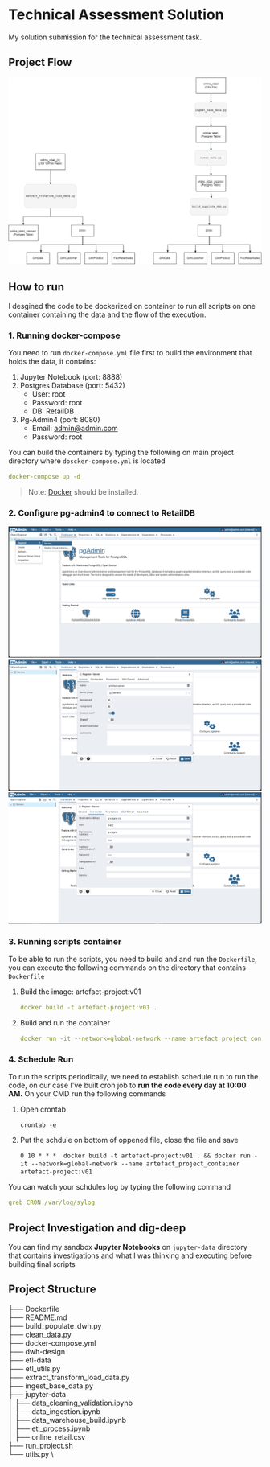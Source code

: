 # Technical Assessment Solution 
My solution submission for the technical assessment task. 

## Project Flow 
![project-flow](https://github.com/yossef-elmahdy/technical-assessment/blob/main/images/project_flow.png)

## How to run 
I desgined the code to be dockerized on container to run all scripts on one container containing the data and the flow of the execution. 

### 1. Running docker-compose 
You need to run `docker-compose.yml` file first to build the environment that holds the data, it contains: 
1. Jupyter Notebook (port: 8888)
2. Postgres Database (port: 5432)
    - User: root 
    - Password: root 
    - DB: RetailDB
3. Pg-Admin4 (port: 8080)
    - Email: admin@admin.com
    - Password: root  

You can build the containers by typing the following on main project directory where `doscker-compose.yml` is located  
```yaml
docker-compose up -d 
```
> Note: [Docker](https://www.docker.com/) should be installed. 


### 2. Configure pg-admin4 to connect to RetailDB 
![configure_1](https://github.com/yossef-elmahdy/technical-assessment/blob/main/images/configure_1.png)
![configure_2](https://github.com/yossef-elmahdy/technical-assessment/blob/main/images/configure_2.png)
![configure_3](https://github.com/yossef-elmahdy/technical-assessment/blob/main/images/configure_3.png)

### 3. Running scripts container 
To be able to run the scripts, you need to build and and run the `Dockerfile`, you can execute the following commands on the directory that contains `Dockerfile`

1. Build the image: artefact-project:v01
    ```yaml
    docker build -t artefact-project:v01 .
    ```
2. Build and run the container 
    ```yaml
    docker run -it --network=global-network --name artefact_project_container artefact-project:v01
    ```

### 4. Schedule Run 
To run the scripts periodically, we need to establish schedule run to run the code, on our case I've built cron job to **run the code every day at 10:00 AM.** 
On your CMD run the following commands 
1. Open crontab 
    ```console
    crontab -e
    ```
2. Put the schdule on bottom of oppened file, close the file and save 
    ```console
    0 10 * * *  docker build -t artefact-project:v01 . && docker run -it --network=global-network --name artefact_project_container artefact-project:v01      
    ```
You can watch your schdules log by typing the following command 
```yaml 
greb CRON /var/log/sylog
```

## Project Investigation and dig-deep 
You can find my sandbox **Jupyter Notebooks** on `jupyter-data` directory that contains investigations and what I was thinking and executing before building final scripts 


## Project Structure 
├── Dockerfile \
├── README.md \
├── build_populate_dwh.py \
├── clean_data.py \
├── docker-compose.yml \
├── dwh-design \
├── etl-data \
├── etl_utils.py \
├── extract_transform_load_data.py \
├── ingest_base_data.py \
├── jupyter-data \
│   ├── data_cleaning_validation.ipynb \
│   ├── data_ingestion.ipynb \
│   ├── data_warehouse_build.ipynb \
│   ├── etl_process.ipynb \
│   ├── online_retail.csv \
├── run_project.sh \
└── utils.py \
